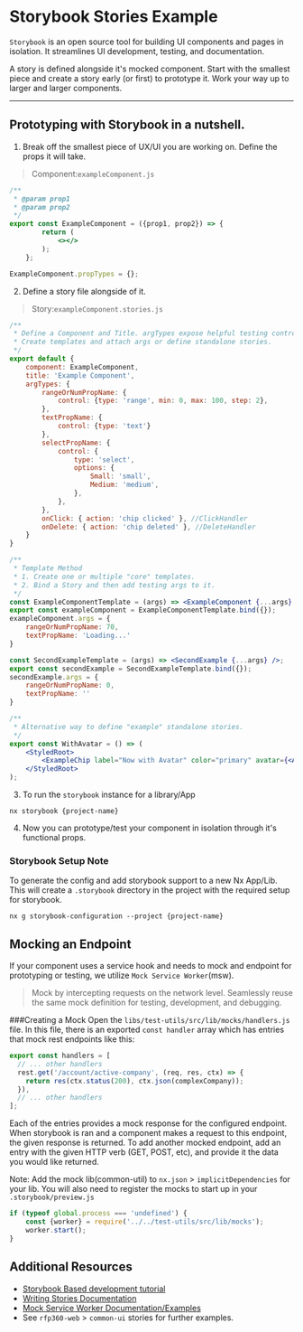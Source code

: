 # Storybook Stories Example

`Storybook` is an open source tool for building UI components and pages in isolation. 
It streamlines UI development, testing, and documentation.

A story is defined alongside it's mocked component. 
Start with the smallest piece and create a story early (or first) to prototype it.
Work your way up to larger and larger components.

---

## Prototyping with Storybook in a nutshell.

1. Break off the smallest piece of UX/UI you are working on. Define the props it will take.
> Component:`exampleComponent.js` 
```jsx
/**
 * @param prop1
 * @param prop2
 */
export const ExampleComponent = ({prop1, prop2}) => {
        return (
            <></>
        );
    };

ExampleComponent.propTypes = {};
```


2. Define a story file alongside of it.
> Story:`exampleComponent.stories.js`

```jsx
/**
 * Define a Component and Title. argTypes expose helpful testing controls in Storybook.
 * Create templates and attach args or define standalone stories.
 */
export default {
    component: ExampleComponent,
    title: 'Example Component',
    argTypes: {
        rangeOrNumPropName: {
            control: {type: 'range', min: 0, max: 100, step: 2},
        },
        textPropName: {
            control: {type: 'text'}
        },
        selectPropName: {
            control: {
                type: 'select',
                options: {
                    Small: 'small',
                    Medium: 'medium',
                },
            },
        },
        onClick: { action: 'chip clicked' }, //ClickHandler
        onDelete: { action: 'chip deleted' }, //DeleteHandler
    }
}

/**
 * Template Method
 * 1. Create one or multiple "core" templates.
 * 2. Bind a Story and then add testing args to it.
 */
const ExampleComponentTemplate = (args) => <ExampleComponent {...args} />;
export const exampleComponent = ExampleComponentTemplate.bind({});
exampleComponent.args = {
    rangeOrNumPropName: 70,
    textPropName: 'Loading...'
}

const SecondExampleTemplate = (args) => <SecondExample {...args} />;
export const secondExample = SecondExampleTemplate.bind({});
secondExample.args = {
    rangeOrNumPropName: 0,
    textPropName: ''
}

/**
 * Alternative way to define "example" standalone stories.
 */
export const WithAvatar = () => (
    <StyledRoot>
        <ExampleChip label="Now with Avatar" color="primary" avatar={<Avatar>M</Avatar>} />
    </StyledRoot>
);
```

3. To run the `storybook` instance for a library/App
````
nx storybook {project-name}
````
4. Now you can prototype/test your component in isolation through it's functional props.

### Storybook Setup Note
To generate the config and add storybook support to a new Nx App/Lib.
This will create a `.storybook` directory in the project with the required setup for storybook.
````
nx g storybook-configuration --project {project-name}
````


## Mocking an Endpoint
If your component uses a service hook and needs to mock and endpoint for prototyping or testing, we utilize `Mock Service Worker`(msw). 
>Mock by intercepting requests on the network level. Seamlessly reuse the same mock definition for testing, development, and debugging.

###Creating a Mock
Open the `libs/test-utils/src/lib/mocks/handlers.js` file. In this file, there is an exported `const handler` array which has entries that mock rest endpoints like this:

```js
export const handlers = [
  // ... other handlers
  rest.get('/account/active-company', (req, res, ctx) => {
    return res(ctx.status(200), ctx.json(complexCompany));
  }),
  // ... other handlers
];
```

Each of the entries provides a mock response for the configured endpoint. When storybook is ran and a component makes a request to this endpoint, the given response is returned.
To add another mocked endpoint, add an entry with the given HTTP verb (GET, POST, etc), and provide it the data you would like returned.

Note: Add the mock lib(common-util) to `nx.json` > `implicitDependencies` for your lib.
You will also need to register the mocks to start up in your `.storybook/preview.js`
```js
if (typeof global.process === 'undefined') {
    const {worker} = require('../../test-utils/src/lib/mocks');
    worker.start();
}
```

## Additional Resources
* [Storybook Based development tutorial](https://storybook.js.org/tutorials/intro-to-storybook/react/en/get-started/)
* [Writing Stories Documentation](https://storybook.js.org/docs/react/writing-stories/introduction)
* [Mock Service Worker Documentation/Examples](https://mswjs.io/examples/)
* See `rfp360-web` > `common-ui` stories for further examples.
